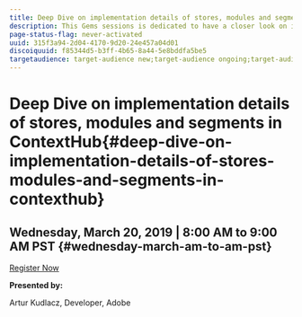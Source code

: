 ```yaml
---
title: Deep Dive on implementation details of stores, modules and segments in ContextHub
description: This Gems sessions is dedicated to have a closer look on implementation details of ContextHub stores of different types, using different persistence layers. Custom modules implementation (both via code and configuration using base module renderer), as well as how to organize modules in separate ContextHub modes. Lastly, we will see how ContextHub segment traits are working, how to implement custom comparator and how to instantiate segments programatically.
page-status-flag: never-activated
uuid: 315f3a94-2d04-4170-9d20-24e457a04d01
discoiquuid: f85344d5-b3ff-4b65-8a44-5e8bddfa5be5
targetaudience: target-audience new;target-audience ongoing;target-audience upgrader
---
```


# Deep Dive on implementation details of stores, modules and segments in ContextHub{#deep-dive-on-implementation-details-of-stores-modules-and-segments-in-contexthub}

## Wednesday, March 20, 2019 | 8:00 AM to 9:00 AM PST {#wednesday-march-am-to-am-pst}

[Register Now](https://www.meetup.com/AEM-Technologist-Group/) 

**Presented by:**

Artur Kudlacz, Developer, Adobe

